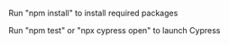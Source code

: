 Run "npm install" to install required packages

Run "npm test" or "npx cypress open" to launch Cypress
